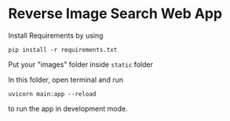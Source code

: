 
# Reverse Image Search Web App

Install Requirements by using

    pip install -r requirements.txt

Put your "images" folder inside `static` folder

In this folder, open terminal and run

    uvicorn main:app --reload

to run the app in development mode.
